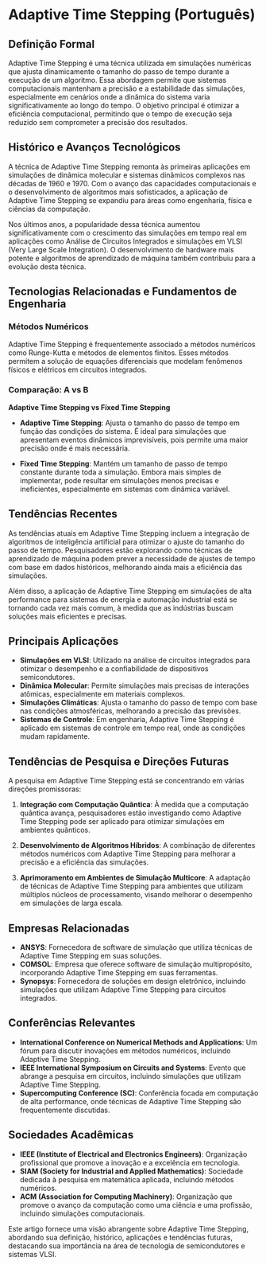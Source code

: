 # Adaptive Time Stepping (Português)

## Definição Formal

Adaptive Time Stepping é uma técnica utilizada em simulações numéricas que ajusta dinamicamente o tamanho do passo de tempo durante a execução de um algoritmo. Essa abordagem permite que sistemas computacionais mantenham a precisão e a estabilidade das simulações, especialmente em cenários onde a dinâmica do sistema varia significativamente ao longo do tempo. O objetivo principal é otimizar a eficiência computacional, permitindo que o tempo de execução seja reduzido sem comprometer a precisão dos resultados.

## Histórico e Avanços Tecnológicos

A técnica de Adaptive Time Stepping remonta às primeiras aplicações em simulações de dinâmica molecular e sistemas dinâmicos complexos nas décadas de 1960 e 1970. Com o avanço das capacidades computacionais e o desenvolvimento de algoritmos mais sofisticados, a aplicação de Adaptive Time Stepping se expandiu para áreas como engenharia, física e ciências da computação.

Nos últimos anos, a popularidade dessa técnica aumentou significativamente com o crescimento das simulações em tempo real em aplicações como Análise de Circuitos Integrados e simulações em VLSI (Very Large Scale Integration). O desenvolvimento de hardware mais potente e algoritmos de aprendizado de máquina também contribuiu para a evolução desta técnica.

## Tecnologias Relacionadas e Fundamentos de Engenharia

### Métodos Numéricos

Adaptive Time Stepping é frequentemente associado a métodos numéricos como Runge-Kutta e métodos de elementos finitos. Esses métodos permitem a solução de equações diferenciais que modelam fenômenos físicos e elétricos em circuitos integrados.

### Comparação: A vs B

**Adaptive Time Stepping vs Fixed Time Stepping**

- **Adaptive Time Stepping**: Ajusta o tamanho do passo de tempo em função das condições do sistema. É ideal para simulações que apresentam eventos dinâmicos imprevisíveis, pois permite uma maior precisão onde é mais necessária.
  
- **Fixed Time Stepping**: Mantém um tamanho de passo de tempo constante durante toda a simulação. Embora mais simples de implementar, pode resultar em simulações menos precisas e ineficientes, especialmente em sistemas com dinâmica variável.

## Tendências Recentes

As tendências atuais em Adaptive Time Stepping incluem a integração de algoritmos de inteligência artificial para otimizar o ajuste do tamanho do passo de tempo. Pesquisadores estão explorando como técnicas de aprendizado de máquina podem prever a necessidade de ajustes de tempo com base em dados históricos, melhorando ainda mais a eficiência das simulações.

Além disso, a aplicação de Adaptive Time Stepping em simulações de alta performance para sistemas de energia e automação industrial está se tornando cada vez mais comum, à medida que as indústrias buscam soluções mais eficientes e precisas.

## Principais Aplicações

- **Simulações em VLSI**: Utilizado na análise de circuitos integrados para otimizar o desempenho e a confiabilidade de dispositivos semicondutores.
- **Dinâmica Molecular**: Permite simulações mais precisas de interações atômicas, especialmente em materiais complexos.
- **Simulações Climáticas**: Ajusta o tamanho do passo de tempo com base nas condições atmosféricas, melhorando a precisão das previsões.
- **Sistemas de Controle**: Em engenharia, Adaptive Time Stepping é aplicado em sistemas de controle em tempo real, onde as condições mudam rapidamente.

## Tendências de Pesquisa e Direções Futuras

A pesquisa em Adaptive Time Stepping está se concentrando em várias direções promissoras:

1. **Integração com Computação Quântica**: À medida que a computação quântica avança, pesquisadores estão investigando como Adaptive Time Stepping pode ser aplicado para otimizar simulações em ambientes quânticos.
  
2. **Desenvolvimento de Algoritmos Híbridos**: A combinação de diferentes métodos numéricos com Adaptive Time Stepping para melhorar a precisão e a eficiência das simulações.

3. **Aprimoramento em Ambientes de Simulação Multicore**: A adaptação de técnicas de Adaptive Time Stepping para ambientes que utilizam múltiplos núcleos de processamento, visando melhorar o desempenho em simulações de larga escala.

## Empresas Relacionadas

- **ANSYS**: Fornecedora de software de simulação que utiliza técnicas de Adaptive Time Stepping em suas soluções.
- **COMSOL**: Empresa que oferece software de simulação multipropósito, incorporando Adaptive Time Stepping em suas ferramentas.
- **Synopsys**: Fornecedora de soluções em design eletrônico, incluindo simulações que utilizam Adaptive Time Stepping para circuitos integrados.

## Conferências Relevantes

- **International Conference on Numerical Methods and Applications**: Um fórum para discutir inovações em métodos numéricos, incluindo Adaptive Time Stepping.
- **IEEE International Symposium on Circuits and Systems**: Evento que abrange a pesquisa em circuitos, incluindo simulações que utilizam Adaptive Time Stepping.
- **Supercomputing Conference (SC)**: Conferência focada em computação de alta performance, onde técnicas de Adaptive Time Stepping são frequentemente discutidas.

## Sociedades Acadêmicas

- **IEEE (Institute of Electrical and Electronics Engineers)**: Organização profissional que promove a inovação e a excelência em tecnologia.
- **SIAM (Society for Industrial and Applied Mathematics)**: Sociedade dedicada à pesquisa em matemática aplicada, incluindo métodos numéricos.
- **ACM (Association for Computing Machinery)**: Organização que promove o avanço da computação como uma ciência e uma profissão, incluindo simulações computacionais.

Este artigo fornece uma visão abrangente sobre Adaptive Time Stepping, abordando sua definição, histórico, aplicações e tendências futuras, destacando sua importância na área de tecnologia de semicondutores e sistemas VLSI.